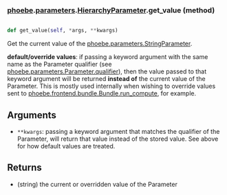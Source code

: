 ### [phoebe](phoebe.md).[parameters](phoebe.parameters.md).[HierarchyParameter](phoebe.parameters.HierarchyParameter.md).get_value (method)


```py

def get_value(self, *args, **kwargs)

```



Get the current value of the [phoebe.parameters.StringParameter](phoebe.parameters.StringParameter.md).

**default/override values**: if passing a keyword argument with the same
    name as the Parameter qualifier (see
    [phoebe.parameters.Parameter.qualifier](phoebe.parameters.Parameter.qualifier.md)), then the value passed
    to that keyword argument will be returned **instead of** the current
    value of the Parameter.  This is mostly used internally when
    wishing to override values sent to
    [phoebe.frontend.bundle.Bundle.run_compute](phoebe.frontend.bundle.Bundle.run_compute.md), for example.

Arguments
----------
* `**kwargs`: passing a keyword argument that matches the qualifier
    of the Parameter, will return that value instead of the stored value.
    See above for how default values are treated.

Returns
--------
* (string) the current or overridden value of the Parameter

